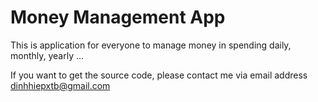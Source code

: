 # Money Management App

This is application for everyone to manage money in spending daily, monthly, yearly ...

If you want to get the source code, please contact me via email address dinhhiepxtb@gmail.com